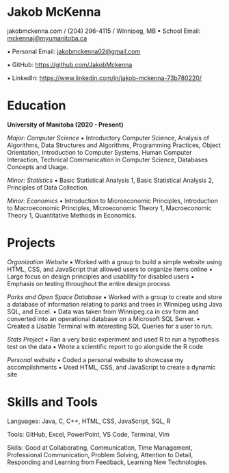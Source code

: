 # Jakob McKenna

jakobmckenna.com / (204) 296-4115 / Winnipeg, MB
▪ School Email: mckennaj@myumanitoba.ca

▪ Personal Email: jakobmckenna02@gmail.com

▪ GitHub: https://github.com/JakobMckenna

▪ LinkedIn: https://www.linkedin.com/in/jakob-mckenna-73b780220/

# Education

**University of Manitoba (2020 - Present)**

_Major: Computer Science_
▪ Introductory Computer Science, Analysis of Algorithms, Data Structures and Algorithms,
Programming Practices, Object Orientation, Introduction to Computer Systems, Human
Computer Interaction, Technical Communication in Computer Science, Databases Concepts
and Usage.

_Minor: Statistics_
▪ Basic Statistical Analysis 1, Basic Statistical Analysis 2, Principles of Data Collection.

_Minor: Economics_
▪ Introduction to Microeconomic Principles, Introduction to Macroeconomic Principles,
Microeconomic Theory 1, Macroeconomic Theory 1, Quantitative Methods in Economics.

# Projects

_Organization Website_
▪ Worked with a group to build a simple website using HTML, CSS, and JavaScript that
allowed users to organize items online
▪ Large focus on design principles and usability for disabled users
▪ Emphasis on testing throughout the entire design process

_Parks and Open Space Database_
▪ Worked with a group to create and store a database of information relating to parks and trees
in Winnipeg using Java SQL, and Excel.
▪ Data was taken from Winnipeg.ca in csv form and converted into an operational database on
a Microsoft SQL Server.
▪ Created a Usable Terminal with interesting SQL Queries for a user to run.

_Stats Project_
▪ Ran a very basic experiment and used R to run a hypothesis test on the data
▪ Wrote a scientific report to go alongside the R code

_Personal website_
▪ Coded a personal website to showcase my accomplishments
▪ Used HTML, CSS, and JavaScript to create a dynamic site

# Skills and Tools

Languages: Java, C, C++, HTML, CSS, JavaScript, SQL, R

Tools: GitHub, Excel, PowerPoint, VS Code, Terminal, Vim

Skills: Good at Collaborating, Communication, Time Management, Professional Communication,
Problem Solving, Attention to Detail, Responding and Learning from Feedback, Learning New
Technologies.
